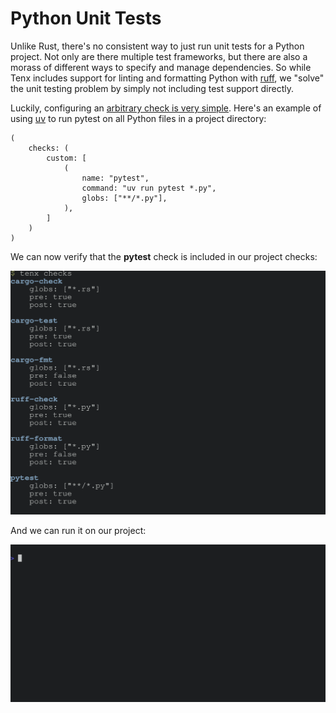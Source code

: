 # Python Unit Tests

Unlike Rust, there's no consistent way to just run unit tests for a Python
project. Not only are there multiple test frameworks, but there are also a
morass of different ways to specify and manage dependencies. So while Tenx
includes support for linting and formatting Python with
[ruff](https://github.com/astral-sh/ruff), we "solve" the unit testing problem
by simply not including test support directly.

Luckily, configuring an [arbitrary check is very simple](./config-checks.md).
Here's an example of using [uv](https://github.com/astral-sh/uv) to run pytest
on all Python files in a project directory:

```ron
(
    checks: (
        custom: [
            (
                name: "pytest",
                command: "uv run pytest *.py",
                globs: ["**/*.py"],
            ),
        ]
    )
)
```

We can now verify that the **pytest** check is included in our project checks:

<img src="examples/checks_checks.svg"/>

And we can run it on our project:

![caption](examples/checks_run.gif)
